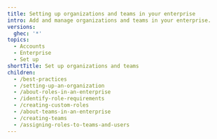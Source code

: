 ```yaml
---
title: Setting up organizations and teams in your enterprise
intro: Add and manage organizations and teams in your enterprise.
versions:
  ghec: '*'
topics:
  - Accounts
  - Enterprise
  - Set up
shortTitle: Set up organizations and teams
children:
  - /best-practices
  - /setting-up-an-organization
  - /about-roles-in-an-enterprise
  - /identify-role-requirements
  - /creating-custom-roles
  - /about-teams-in-an-enterprise
  - /creating-teams
  - /assigning-roles-to-teams-and-users
---
```


